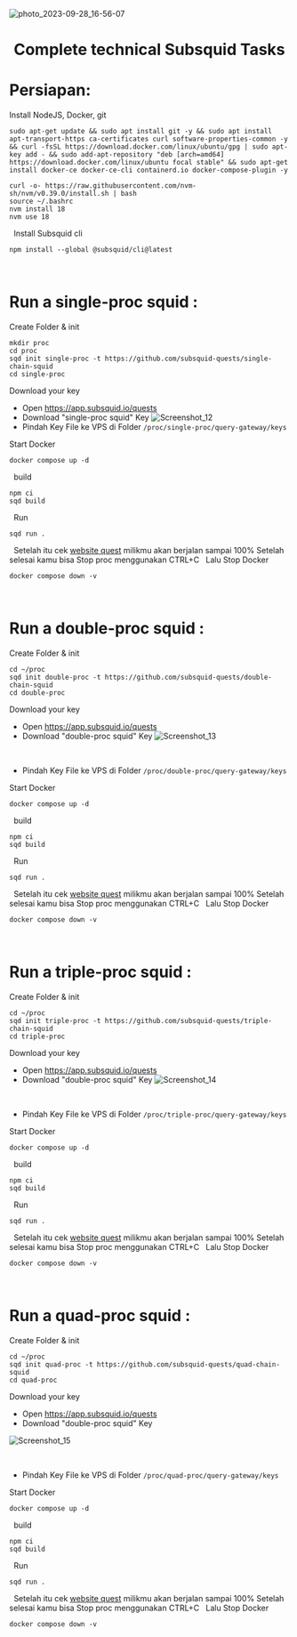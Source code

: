 
![photo_2023-09-28_16-56-07](https://github.com/uangdrop/subsquid/assets/128940865/ef19e477-81ee-447c-8b97-8739a1d9e2c8)

<h1 align="center"> Complete technical Subsquid Tasks <br> </h1>

<h1>  Persiapan: </h1>

Install NodeJS, Docker, git
```shell
sudo apt-get update && sudo apt install git -y && sudo apt install apt-transport-https ca-certificates curl software-properties-common -y && curl -fsSL https://download.docker.com/linux/ubuntu/gpg | sudo apt-key add - && sudo add-apt-repository "deb [arch=amd64] https://download.docker.com/linux/ubuntu focal stable" && sudo apt-get install docker-ce docker-ce-cli containerd.io docker-compose-plugin -y
```

```shell
curl -o- https://raw.githubusercontent.com/nvm-sh/nvm/v0.39.0/install.sh | bash
source ~/.bashrc
nvm install 18
nvm use 18
```
&nbsp;
Install Subsquid cli

```shell
npm install --global @subsquid/cli@latest
```  
&nbsp;
&nbsp;
&nbsp;

<h1> Run a single-proc squid : </h1>

Create Folder & init
```shell
mkdir proc
cd proc
sqd init single-proc -t https://github.com/subsquid-quests/single-chain-squid
cd single-proc
```

Download your key
* Open https://app.subsquid.io/quests
* Download "single-proc squid" Key
![Screenshot_12](https://github.com/uangdrop/subsquid/assets/128940865/21a5b1ae-abee-4950-918d-1abf786391a9)
&nbsp;
* Pindah Key File ke VPS di Folder ``/proc/single-proc/query-gateway/keys``


Start Docker
```shell
docker compose up -d
```
&nbsp;
build
```shell
npm ci
sqd build
```
&nbsp;
Run
```shell
sqd run .
```
&nbsp;
Setelah itu cek [website quest]([url](https://app.subsquid.io/quests)) milikmu akan berjalan sampai 100%
Setelah selesai kamu bisa Stop proc menggunakan CTRL+C
&nbsp;
Lalu Stop Docker 
```shell
docker compose down -v
```
&nbsp;
&nbsp;
&nbsp;

<h1> Run a double-proc squid : </h1>
Create Folder & init

```shell
cd ~/proc
sqd init double-proc -t https://github.com/subsquid-quests/double-chain-squid
cd double-proc
```

Download your key
* Open https://app.subsquid.io/quests
* Download "double-proc squid" Key
![Screenshot_13](https://github.com/uangdrop/subsquid/assets/128940865/1c815a35-4d93-4833-b131-57d78b663e6a)

&nbsp;
* Pindah Key File ke VPS di Folder ``/proc/double-proc/query-gateway/keys``


Start Docker
```shell
docker compose up -d
```
&nbsp;
build
```shell
npm ci
sqd build
```
&nbsp;
Run
```shell
sqd run .
```
&nbsp;
Setelah itu cek [website quest]([url](https://app.subsquid.io/quests)) milikmu akan berjalan sampai 100%
Setelah selesai kamu bisa Stop proc menggunakan CTRL+C
&nbsp;
Lalu Stop Docker 
```shell
docker compose down -v
```
&nbsp;
&nbsp;
&nbsp;

<h1> Run a triple-proc squid : </h1>
Create Folder & init

```shell
cd ~/proc
sqd init triple-proc -t https://github.com/subsquid-quests/triple-chain-squid
cd triple-proc
```

Download your key
* Open https://app.subsquid.io/quests
* Download "double-proc squid" Key
![Screenshot_14](https://github.com/uangdrop/subsquid/assets/128940865/629eaf92-937f-4a04-8ea2-c729b6dc9e36)


&nbsp;
* Pindah Key File ke VPS di Folder ``/proc/triple-proc/query-gateway/keys``


Start Docker
```shell
docker compose up -d
```
&nbsp;
build
```shell
npm ci
sqd build
```
&nbsp;
Run
```shell
sqd run .
```
&nbsp;
Setelah itu cek [website quest]([url](https://app.subsquid.io/quests)) milikmu akan berjalan sampai 100%
Setelah selesai kamu bisa Stop proc menggunakan CTRL+C
&nbsp;
Lalu Stop Docker 
```shell
docker compose down -v
```
&nbsp;
&nbsp;
&nbsp;

<h1> Run a quad-proc squid : </h1>
Create Folder & init

```shell
cd ~/proc
sqd init quad-proc -t https://github.com/subsquid-quests/quad-chain-squid
cd quad-proc
```

Download your key
* Open https://app.subsquid.io/quests
* Download "double-proc squid" Key

![Screenshot_15](https://github.com/uangdrop/subsquid/assets/128940865/476eee00-aa42-40c8-931a-ca2499e85622)

&nbsp;
* Pindah Key File ke VPS di Folder ``/proc/quad-proc/query-gateway/keys``


Start Docker
```shell
docker compose up -d
```
&nbsp;
build
```shell
npm ci
sqd build
```
&nbsp;
Run
```shell
sqd run .
```
&nbsp;
Setelah itu cek [website quest]([url](https://app.subsquid.io/quests)) milikmu akan berjalan sampai 100%
Setelah selesai kamu bisa Stop proc menggunakan CTRL+C
&nbsp;
Lalu Stop Docker 
```shell
docker compose down -v
```

